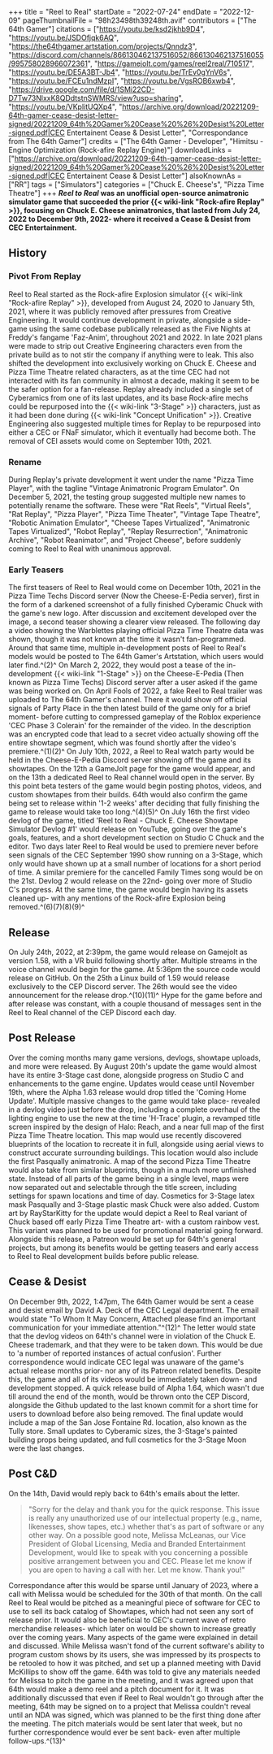 +++
title = "Reel to Real"
startDate = "2022-07-24"
endDate = "2022-12-09"
pageThumbnailFile = "98h23498th39248th.avif"
contributors = ["The 64th Gamer"]
citations = ["https://youtu.be/ksd2jkhb9D4", "https://youtu.be/JSDOfjqk6AQ", "https://the64thgamer.artstation.com/projects/Qnndz3", "https://discord.com/channels/866130462137516052/866130462137516055/995758028966072361", "https://gamejolt.com/games/reel2real/710517", "https://youtu.be/DE5A3BT-Jb4", "https://youtu.be/TrEv0gYnV6s", "https://youtu.be/FCEu1ndMzpI", "https://youtu.be/VgsROB6xwb4", "https://drive.google.com/file/d/1SMi22CD-D7Tw73NlxxK8QDdtstnSWMRS/view?usp=sharing", "https://youtu.be/VKplitUQXp4", "https://archive.org/download/20221209-64th-gamer-cease-desist-letter-signed/20221209_64th%20Gamer%20Cease%20%26%20Desist%20Letter-signed.pdf|CEC Entertainent Cease & Desist Letter", "Correspondance from The 64th Gamer"]
credits = ["The 64th Gamer - Developer", "Himitsu - Engine Optimization (Rock-afire Replay Engine)"]
downloadLinks = ["https://archive.org/download/20221209-64th-gamer-cease-desist-letter-signed/20221209_64th%20Gamer%20Cease%20%26%20Desist%20Letter-signed.pdf|CEC Entertainent Cease & Desist Letter"]
alsoKnownAs = ["RR"]
tags = ["Simulators"]
categories = ["Chuck E. Cheese's", "Pizza Time Theatre"]
+++
***Reel to Real* was an unofficial open-source animatronic simulator game that succeeded the prior {{< wiki-link "Rock-afire Replay" >}}, focusing on Chuck E. Cheese animatronics, that lasted from July 24, 2022 to December 9th, 2022- where it received a Cease & Desist from CEC Entertainment.**

## History

### Pivot From Replay

Reel to Real started as the Rock-afire Explosion simulator {{< wiki-link "Rock-afire Replay" >}}, developed from August 24, 2020 to January 5th, 2021, where it was publicly removed after pressures from Creative Engineering. It would continue development in private, alongside a side-game using the same codebase publically released as the Five Nights at Freddy's fangame 'Faz-Anim', throughout 2021 and 2022.
In late 2021 plans were made to strip out Creative Engineering characters even from the private build as to not stir the company if anything were to leak. This also shifted the development into exclusively working on Chuck E. Cheese and Pizza Time Theatre related characters, as at the time CEC had not interacted with its fan community in almost a decade, making it seem to be the safer option for a fan-release. Replay already included a single set of Cyberamics from one of its last updates, and its base Rock-afire mechs could be repurposed into the {{< wiki-link "3-Stage" >}} characters, just as it had been done during {{< wiki-link "Concept Unification" >}}. Creative Engineering also suggested multiple times for Replay to be repurposed into either a CEC or FNaF simulator, which it eventually had become both. The removal of CEI assets would come on September 10th, 2021.

### Rename

During Replay's private development it went under the name "Pizza Time Player", with the tagline "Vintage Animatronic Program Emulator". On December 5, 2021, the testing group suggested multiple new names to potentially rename the software. These were "Rat Reels", "Virtual Reels", "Rat Replay", "Pizza Player", "Pizza Time Theater", "Vintage Tape Theatre", "Robotic Animation Emulator", "Cheese Tapes Virtualized", "Animatronic Tapes Virtualized", "Robot Replay", "Replay Resurrection", "Animatronic Archive", "Robot Reanimator", and "Project Cheese", before suddenly coming to Reel to Real with unanimous approval.

### Early Teasers

The first teasers of Reel to Real would come on December 10th, 2021 in the Pizza Time Techs Discord server (Now the Cheese-E-Pedia server), first in the form of a darkened screenshot of a fully finished Cyberamic Chuck with the game's new logo. After discussion and excitement developed over the image, a second teaser showing a clearer view released. The following day a video showing the Warblettes playing official Pizza Time Theatre data was shown, though it was not known at the time it wasn't fan-programmed.
Around that same time, multiple in-development posts of Reel to Real's models would be posted to The 64th Gamer's Artstation, which users would later find.^(2)^ On March 2, 2022, they would post a tease of the in-development {{< wiki-link "1-Stage" >}} on the Cheese-E-Pedia (Then known as Pizza Time Techs) Discord server after a user asked if the game was being worked on.
On April Fools of 2022, a fake Reel to Real trailer was uploaded to The 64th Gamer's channel. There it would show off official signals of Party Place in the then latest build of the game only for a brief moment- before cutting to compressed gameplay of the Roblox experience 'CEC Phase 3 Colerain' for the remainder of the video. In the description was an encrypted code that lead to a secret video actually showing off the entire showtape segment, which was found shortly after the video's premiere.^(1)(2)^
On July 10th, 2022, a Reel to Real watch party would be held in the Cheese-E-Pedia Discord server showing off the game and its showtapes. On the 12th a GameJolt page for the game would appear, and on the 13th a dedicated Reel to Real channel would open in the server. By this point beta testers of the game would begin posting photos, videos, and custom showtapes from their builds. 64th would also confirm the game being set to release within '1-2 weeks' after deciding that fully finishing the game to release would take too long.^(4)(5)^
On July 16th the first video devlog of the game, titled 'Reel to Real - Chuck E. Cheese Showtape Simulator Devlog #1' would release on YouTube, going over the game's goals, features, and a short development section on Studio C Chuck and the editor. Two days later Reel to Real would be used to premiere never before seen signals of the CEC September 1990 show running on a 3-Stage, which only would have shown up at a small number of locations for a short period of time. A similar premiere for the cancelled Family Times song would be on the 21st. Devlog 2 would release on the 22nd- going over more of Studio C's progress. At the same time, the game would begin having its assets cleaned up- with any mentions of the Rock-afire Explosion being removed.^(6)(7)(8)(9)^

## Release

On July 24th, 2022, at 2:39pm, the game would release on Gamejolt as version 1.58, with a VR build following shortly after. Multiple streams in the voice channel would begin for the game. At 5:36pm the source code would release on GitHub. On the 25th a Linux build of 1.59 would release exclusively to the CEP Discord server. The 26th would see the video announcement for the release drop.^(10)(11)^ Hype for the game before and after release was constant, with a couple thousand of messages sent in the Reel to Real channel of the CEP Discord each day.

## Post Release

Over the coming months many game versions, devlogs, showtape uploads, and more were released. By August 20th's update the game would almost have its entire 3-Stage cast done, alongside progress on Studio C and enhancements to the game engine. Updates would cease until November 19th, where the Alpha 1.63 release would drop titled the 'Coming Home Update'. Multiple massive changes to the game would take place- revealed in a devlog video just before the drop, including a complete overhaul of the lighting engine to use the new at the time 'H-Trace' plugin, a revamped title screen inspired by the design of Halo: Reach, and a near full map of the first Pizza Time Theatre location. This map would use recently discovered blueprints of the location to recreate it in full, alongside using aerial views to construct accurate surrounding buildings. This location would also include the first Pasqually animatronic. A map of the second Pizza Time Theatre would also take from similar blueprints, though in a much more unfinished state. Instead of all parts of the game being in a single level, maps were now separated out and selectable through the title screen, including settings for spawn locations and time of day. Cosmetics for 3-Stage latex mask Pasqually and 3-Stage plastic mask Chuck were also added. Custom art by RayStarKitty for the update would depict a Reel to Real variant of Chuck based off early Pizza Time Theatre art- with a custom rainbow vest. This variant was planned to be used for promotional material going forward. Alongside this release, a Patreon would be set up for 64th's general projects, but among its benefits would be getting teasers and early access to Reel to Real development builds before public release.

## Cease & Desist

On December 9th, 2022, 1:47pm, The 64th Gamer would be sent a cease and desist email by David A. Deck of the CEC Legal department. The email would state "To Whom It May Concern, Attached please find an important communication for your immediate attention."^(12)^ The letter would state that the devlog videos on 64th's channel were in violation of the Chuck E. Cheese trademark, and that they were to be taken down. This would be due to 'a number of reported instances of actual confusion'. Further correspondence would indicate CEC legal was unaware of the game's actual release months prior- nor any of its Patreon related benefits. Despite this, the game and all of its videos would be immediately taken down- and development stopped. A quick release build of Alpha 1.64, which wasn't due till around the end of the month, would be thrown onto the CEP Discord, alongside the Github updated to the last known commit for a short time for users to download before also being removed.
The final update would include a map of the San Jose Fontaine Rd. location, also known as the Tully store. Small updates to Cyberamic sizes, the 3-Stage's painted building props being updated, and full cosmetics for the 3-Stage Moon were the last changes.

## Post C&D

On the 14th, David would reply back to 64th's emails about the letter.

> "Sorry for the delay and thank you for the quick response. This issue is really any unauthorized use of our intellectual property (e.g., name, likenesses, show tapes, etc.) whether that's as part of software or any other way.
> On a possible good note, Melissa McLeanas, our Vice President of Global Licensing, Media and Branded Entertainment Development, would like to speak with you concerning a possible positive arrangement between you and CEC. Please let me know if you are open to having a call with her. Let me know.
> Thank you!"

Correspondance after this would be sparse until January of 2023, where a call with Melissa would be scheduled for the 30th of that month. On the call Reel to Real would be pitched as a meaningful piece of software for CEC to use to sell its back catalog of Showtapes, which had not seen any sort of release prior. It would also be beneficial to CEC's current wave of retro merchandise releases- which later on would be shown to increase greatly over the coming years.
Many aspects of the game were explained in detail and discussed. While Melissa wasn't fond of the current software's ability to program custom shows by its users, she was impressed by its prospects to be retooled to how it was pitched, and set up a planned meeting with David McKillips to show off the game. 64th was told to give any materials needed for Melissa to pitch the game in the meeting, and it was agreed upon that 64th would make a demo reel and a pitch document for it.
It was additionally discussed that even if Reel to Real wouldn't go through after the meeting, 64th may be signed on to a project that Melissa couldn't reveal until an NDA was signed, which was planned to be the first thing done after the meeting. The pitch materials would be sent later that week, but no further correspondence would ever be sent back- even after multiple follow-ups.^(13)^
